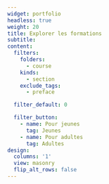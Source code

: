 ```yaml
---
widget: portfolio
headless: true
weight: 20
title: Explorer les formations
subtitle:
content:
  filters:
    folders:
      - course
    kinds:
      - section
    exclude_tags:
      - preface

  filter_default: 0

  filter_button:
    - name: Pour jeunes
      tag: Jeunes
    - name: Pour adultes
      tag: Adultes
design:
  columns: '1'
  view: masonry
  flip_alt_rows: false
---
```

